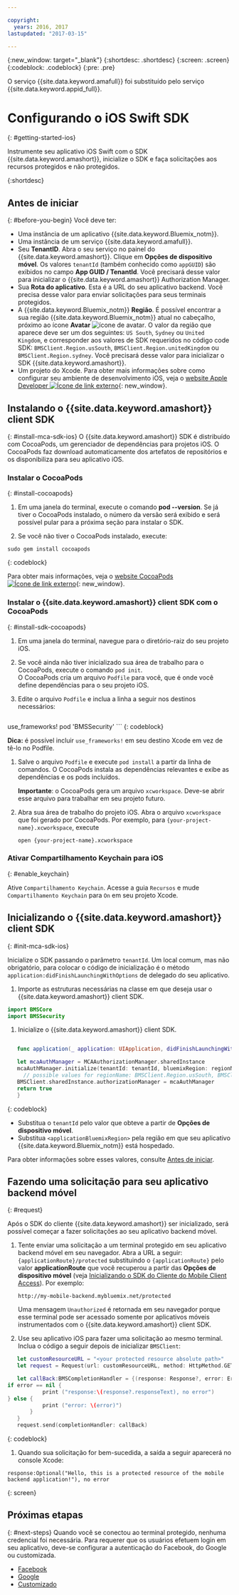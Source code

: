```yaml
---

copyright:
  years: 2016, 2017
lastupdated: "2017-03-15"

---
```


{:new_window: target="_blank"}
{:shortdesc: .shortdesc}
{:screen: .screen}
{:codeblock: .codeblock}
{:pre: .pre}

O serviço {{site.data.keyword.amafull}} foi substituído pelo serviço {{site.data.keyword.appid_full}}.

# Configurando o iOS Swift SDK
{: #getting-started-ios}

Instrumente seu aplicativo iOS Swift com o SDK {{site.data.keyword.amashort}}, inicialize o SDK e faça
solicitações aos recursos protegidos e não protegidos.

{:shortdesc}


## Antes de iniciar
{: #before-you-begin}
Você deve ter:

* Uma instância de um aplicativo
{{site.data.keyword.Bluemix_notm}}.
* Uma instância de um serviço
{{site.data.keyword.amafull}}.
* Seu **TenantID**. Abra o seu serviço no painel do {{site.data.keyword.amashort}}. Clique em **Opções de dispositivo móvel**. Os valores
`tenantId` (também conhecido como
`appGUID`) são exibidos no campo **App
GUID / TenantId**. Você precisará desse
valor para inicializar o {{site.data.keyword.amashort}}
Authorization Manager.
* Sua **Rota do aplicativo**. Esta é a
URL do seu aplicativo backend. Você precisa desse valor para
enviar solicitações para seus terminais protegidos.
* A {{site.data.keyword.Bluemix_notm}}
**Região**.  É possível encontrar a sua região
{{site.data.keyword.Bluemix_notm}} atual no cabeçalho,
próximo ao ícone **Avatar**
![ícone de avatar](images/face.jpg "ícone de avatar"). O valor da região que aparece deve ser um dos
seguintes: `US South`,
`Sydney`
ou `United Kingdom`, e corresponder aos
valores de SDK requeridos no código code SDK:
`BMSClient.Region.usSouth`,
`BMSClient.Region.unitedKingdom` ou
`BMSClient.Region.sydney`.  Você precisará desse
valor para inicializar o SDK
{{site.data.keyword.amashort}}.
* Um projeto do Xcode. Para obter mais informações sobre como configurar seu ambiente de
desenvolvimento iOS, veja o [website Apple
Developer ![Ícone de link externo](../../icons/launch-glyph.svg "External link icon")](https://developer.apple.com/support/xcode/){: new_window}.


## Instalando o {{site.data.keyword.amashort}} client SDK
{: #install-mca-sdk-ios}
O {{site.data.keyword.amashort}} SDK é distribuído com CocoaPods, um gerenciador de dependências para projetos iOS. O CocoaPods faz download automaticamente dos artefatos de repositórios e os disponibiliza para seu aplicativo iOS.


### Instalar o CocoaPods
{: #install-cocoapods}

1. Em uma janela do terminal, execute o comando **pod --version**. Se já tiver o CocoaPods instalado, o número da
versão será exibido e será possível pular para a próxima seção para instalar o SDK.

1. Se você não tiver o CocoaPods instalado, execute:

```
sudo gem install cocoapods
```
{: codeblock}

Para obter mais informações, veja o [website CocoaPods ![Ícone de link externo](../../icons/launch-glyph.svg "External link icon")](https://cocoapods.org/){: new_window}.

### Instalar o {{site.data.keyword.amashort}} client SDK com o CocoaPods
{: #install-sdk-cocoapods}

1. Em uma janela do terminal, navegue para o diretório-raiz do seu projeto iOS.

1. Se você ainda não tiver inicializado sua área de trabalho para o CocoaPods, execute o
comando `pod init`.<br/>
 O CocoaPods cria um arquivo `Podfile` para você, que é onde você define dependências
para o seu projeto iOS.

1. Edite o arquivo `Podfile` e inclua a linha a seguir nos destinos necessários:

	```
  use_frameworks!
  pod 'BMSSecurity'
	```
	{: codeblock}

  **Dica:** é possível incluir `use_frameworks!` em
seu destino Xcode em vez de tê-lo no Podfile.

1. Salve o arquivo `Podfile` e execute `pod install` a partir da linha de comandos. O CocoaPods instala as dependências relevantes e exibe as dependências e os pods incluídos.<br/>

   **Importante**: o CocoaPods gera um arquivo `xcworkspace`.  Deve-se abrir esse arquivo para trabalhar em seu projeto futuro.

1. Abra sua área de trabalho do projeto iOS. Abra o arquivo `xcworkspace` que foi gerado por CocoaPods. Por exemplo, para
`{your-project-name}.xcworkspace`, execute

	`open {your-project-name}.xcworkspace`

### Ativar Compartilhamento Keychain para iOS
{: #enable_keychain}

Ative `Compartilhamento Keychain`. Acesse
a guia `Recursos` e mude
`Compartilhamento Keychain` para
`On` em seu projeto Xcode.

## Inicializando o {{site.data.keyword.amashort}} client SDK
{: #init-mca-sdk-ios}

 Inicialize o SDK passando o parâmetro `tenantId`. Um local comum, mas não obrigatório, para colocar o código de inicialização é o método `application:didFinishLaunchingWithOptions` de delegado do seu aplicativo.

1. Importe as estruturas necessárias na classe em que deseja usar o {{site.data.keyword.amashort}} client SDK.

 ```Swift
 import BMSCore
 import BMSSecurity
 ```

1. Inicialize o {{site.data.keyword.amashort}} client SDK.

 ```Swift 	let tenantId = "<serviceTenantID>" 	let regionName = <applicationBluemixRegion>

	func application(_ application: UIApplication, didFinishLaunchingWithOptions launchOptions: 		[UIApplicationLaunchOptionsKey: Any]?) -> Bool {

	let mcaAuthManager = MCAAuthorizationManager.sharedInstance
    mcaAuthManager.initialize(tenantId: tenantId, bluemixRegion: regionName)
      // possible values for regionName: BMSClient.Region.usSouth, BMSClient.Region.unitedKingdom, BMSClient.Region.sydney
	BMSClient.sharedInstance.authorizationManager = mcaAuthManager	
	return true
	}
  ```
  {: codeblock}

* Substitua o `tenantId` pelo valor que obteve a partir de **Opções de dispositivo móvel**.
* Substitua `<applicationBluemixRegion>` pela região em que seu aplicativo {{site.data.keyword.Bluemix_notm}} está hospedado.

Para obter informações sobre esses valores, consulte
[Antes de iniciar](#before-you-begin).


## Fazendo uma solicitação para seu aplicativo backend móvel
{: #request}

Após o SDK do cliente {{site.data.keyword.amashort}} ser inicializado, será possível começar a fazer solicitações ao seu aplicativo
backend móvel.

1. Tente enviar uma solicitação a um terminal protegido em seu aplicativo backend móvel em seu navegador. Abra a URL a seguir:
`{applicationRoute}/protected` substituindo o `{applicationRoute}` pelo valor **applicationRoute**
que você recuperou a partir das **Opções de dispositivo móvel** (veja [Inicializando o SDK do Cliente do Mobile
Client Access](#init-mca-sdk-ios)). Por exemplo:

	`http://my-mobile-backend.mybluemix.net/protected
	`

	Uma mensagem `Unauthorized` é retornada em seu navegador porque esse terminal pode ser acessado somente por aplicativos móveis instrumentados com o {{site.data.keyword.amashort}} client SDK.

1. Use seu aplicativo iOS para fazer uma solicitação ao mesmo terminal. Inclua o código a seguir depois de inicializar `BMSClient`:

 ```Swift
	let customResourceURL = "<your protected resource absolute path>"
	let request = Request(url: customResourceURL, method: HttpMethod.GET)

	let callBack:BMSCompletionHandler = {(response: Response?, error: Error?) in
 if error == nil {
       	    print ("response:\(response?.responseText), no error")
 } else {
       	    print ("error: \(error)")
    	}
	}
	request.send(completionHandler: callBack)
 ```
 {: codeblock}

1.  Quando sua solicitação for bem-sucedida, a saída a seguir aparecerá no console Xcode:

 ```
 response:Optional("Hello, this is a protected resource of the mobile backend application!"), no error
 ```
{: screen}

## Próximas etapas
{: #next-steps}
Quando você se conectou ao terminal protegido, nenhuma credencial foi necessária. Para requerer que os usuários efetuem login em seu aplicativo, deve-se configurar a autenticação do Facebook, do Google ou customizada.

  * [Facebook
](facebook-auth-ios-swift-sdk.html)
  * [Google](google-auth-ios-swift-sdk.html)
  * [Customizado
](custom-auth-ios-swift-sdk.html)
